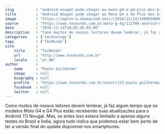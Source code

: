 ```yaml
---
slug          : "android-nougat-pode-chegar-ao-moto-g4-e-g4-plus-dos-brasileiros-em-breve"
title         : "Android Nougat pode chegar ao Moto G4 e G4 Plus dos brasileiros em breve"
image         : "https://imgnzn-a.akamaized.net///2016/12/14/14090340965038-t1200x480.jpg"
source        : "https://www.tecmundo.com.br/moto-g-4g/112706-android-nougat-chegar-moto-g4-g4-plus-brasileiros.htm"
date          : "2016-12-14T10:05:45-02:00"
description   : "Como muitos de nossos leitores devem lembrar, já faz algum tempo que os modelos Moto G4 e G4 Plus estão recebendo suas atualizações para o Android 7.0 Nougat. Mas, se antes isso estava limitado a apenas alguns testes no Brasil e Índia, agora tudo indica que podemos estar bem perto de ter a versão final do update disponível nos smartphones."
categories    : ['technology']
tags          : ['TecMundo']
site          :
    title     : "TecMundo"
    url       : "http://www.tecmundo.com.br"
    locale    : "pt_BR"
author        :
    name      : "Paulo Guilherme"
    image     : null
    biography : null
    profile   : "https://www.tecmundo.com.br/autor/133-paulo-guilherme/"
    facebook  : null
    twitter   : null
---
```


Como muitos de nossos leitores devem lembrar, já faz algum tempo que os modelos Moto G4 e G4 Plus estão recebendo suas atualizações para o Android 7.0 Nougat. Mas, se antes isso estava limitado a apenas alguns testes no Brasil e Índia, agora tudo indica que podemos estar bem perto de ter a versão final do update disponível nos smartphones.
